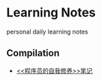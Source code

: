 # Learning Notes

personal daily learning notes

## Compilation

- [<<程序员的自我修养>>笔记](./notes/link_load_and_lib.md)